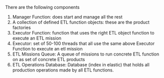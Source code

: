 There are the following components

1) Manager Function: does start and manage all the rest
2) A collection of defined ETL function objects: these are the product factories
3) Executor Function: function that uses the right ETL object function to execute an ETL mission
4) Executor: set of 50-100 threads that all use the same above Executor Function to execute an etl mission 
5) ETL Missions Queue: A queue of missions to run concrete ETL function on as set of concrete ETL products  
6) ETL Operations Database: Database (index in elastic) that holds all production operations made by all ETL functions. 

